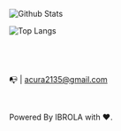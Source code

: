  #

<br>

![Github Stats](https://github-readme-stats.vercel.app/api?username=IBROLA&count_private=true&include_all_commits=true")

![Top Langs](https://github-readme-stats.vercel.app/api/top-langs/?username=IBROLA&layout=compact&langs_count=10)

#

<br>
 
📭 | acura2135@gmail.com

<br>

Powered By IBROLA with ❤️.

#
